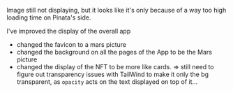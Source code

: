 Image still not displaying, but it looks like it's only because of a way too high loading time on Pinata's side.

I've improved the display of the overall app

- changed the favicon to a mars picture
- changed the background on all the pages of the App to be the Mars picture
- changed the display of the NFT to be more like cards.
  => still need to figure out transparency issues with TailWind to make it only the bg transparent, as `opacity` acts on the text displayed on top of it...
